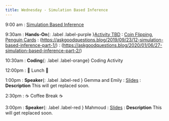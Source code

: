 ```yaml
---
title: Wednesday - Simulation Based Inference
---
```


9:00 am
: [Simulation Based Inference](#)

9:30am
: **Hands-On**{: .label .label-purple }[Activity TBD](#)
  : [Coin Flipping](#), [Penguin Cards](#)
: (https://askgoodquestions.blog/2019/09/23/12-simulation-based-inference-part-1/)
: (https://askgoodquestions.blog/2020/01/06/27-simulation-based-inference-part-2/)

10:30am
: **Coding**{: .label .label-orange} Coding Activity

12:00pm
 : 🥘 Lunch 🥘

1:00pm 
: **Speaker**{: .label .label-red } Gemma and Emily 
  : [Slides](#)
: **Description** This will get replaced soon.

2:30pm
: ☕ Coffee Break ☕

3:00pm
: **Speaker**{: .label .label-red } Mahmoud 
  : [Slides](#)
: **Description** This will get replaced soon.
